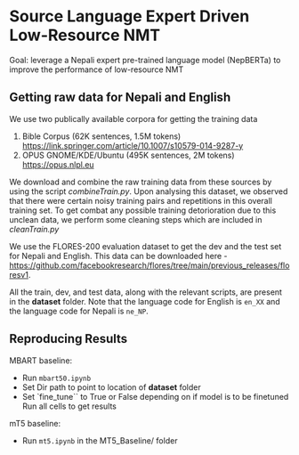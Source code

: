 # Source Language Expert Driven Low-Resource NMT

Goal: leverage a Nepali expert pre-trained language model (NepBERTa) to improve the performance of low-resource NMT

## Getting raw data for Nepali and English

We use two publically available corpora for getting the training data

1. Bible Corpus (62K sentences, 1.5M tokens) https://link.springer.com/article/10.1007/s10579-014-9287-y
2. OPUS GNOME/KDE/Ubuntu (495K sentences, 2M tokens) https://opus.nlpl.eu

We download and combine the raw training data from these sources by using the script _combineTrain.py_. Upon analysing this dataset, we observed that there were certain noisy training pairs and repetitions in this overall training set. To get combat any possible training detorioration due to this unclean data, we perform some cleaning steps which are included in _cleanTrain.py_

We use the FLORES-200 evaluation dataset to get the dev and the test set for Nepali and English. This data can be downloaded here - https://github.com/facebookresearch/flores/tree/main/previous_releases/floresv1.

All the train, dev, and test data, along with the relevant scripts, are present in the **dataset** folder. Note that the language code for English is `en_XX` and the language code for Nepali is `ne_NP`.

## Reproducing Results

MBART baseline:

- Run `mbart50.ipynb`
- Set Dir path to point to location of **dataset** folder
- Set `fine_tune`` to True or False depending on if model is to be finetuned
  Run all cells to get results

mT5 baseline:

- Run `mt5.ipynb` in the MT5_Baseline/ folder
